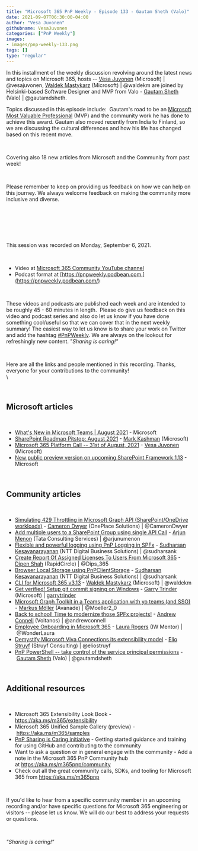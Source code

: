 ```yaml
---
title: "Microsoft 365 PnP Weekly - Episode 133 - Gautam Sheth (Valo)"
date: 2021-09-07T06:30:00-04:00
author: "Vesa Juvonen"
githubname: VesaJuvonen
categories: ["PnP Weekly"]
images:
- images/pnp-weekly-133.png
tags: []
type: "regular"
---
```



In this installment of the weekly discussion revolving around the latest
news and topics on Microsoft 365, hosts -- [Vesa
Juvonen](http://twitter.com/vesajuvonen) (Microsoft) |
@vesajuvonen, [Waldek
Mastykarz](http://twitter.com/waldekm) (Microsoft) | @waldekm are
joined by Helsinki-based Software Designer and MVP from Valo - [Gautam
Sheth](https://twitter.com/gautamdsheth) (Valo) | @gautamdsheth.  


Topics discussed in this episode include:  Gautam's road to be an
[Microsoft Most Valuable Professional](https://mvp.microsoft.com/) (MVP)
and the community work he has done to achieve this award. Gautam also
moved recently from India to Finland, so we are discussing the cultural
differences and how his life has changed based on this recent move.

 

Covering also 18 new articles from Microsoft and the Community from past
week!  

 

Please remember to keep on providing us feedback on how we can help on
this journey. We always welcome feedback on making the community more
inclusive and diverse.

 



 

 

This session was recorded on Monday, September 6, 2021.   

 


-   Video at [Microsoft 365 Community YouTube
    channel](https://aka.ms/m365pnp-videos)
-   Podcast format
    at [https://pnpweekly.podbean.com.](https://pnpweekly.podbean.com/)

 

These videos and podcasts are published each week and are intended to be
roughly 45 - 60 minutes in length.  Please do give us feedback on this
video and podcast series and also do let us know if you have done
something cool/useful so that we can cover that in the next weekly
summary! The easiest way to let us know is to share your work on Twitter
and add the
hashtag [#PnPWeekly](https://twitter.com/search?q=%23pnpweekly). We are
always on the lookout for refreshingly new content. "*Sharing is
caring!"* 

 

Here are all the links and people mentioned in this recording. Thanks,
everyone for your contributions to the community!\
\

 

## Microsoft articles


 

-   [What's New in Microsoft Teams | August
    2021](https://techcommunity.microsoft.com/t5/microsoft-teams-blog/what-s-new-in-microsoft-teams-august-2021/ba-p/2699200) -
    Microsoft
-   [SharePoint Roadmap Pitstop: August
    2021](https://techcommunity.microsoft.com/t5/microsoft-sharepoint-blog/sharepoint-roadmap-pitstop-august-2021/ba-p/2704999) -
    [Mark Kashman](https://twitter.com/mkashman) (Microsoft)
-   [Microsoft 365 Platform Call -- 31st of August,
    2021](https://techcommunity.microsoft.com/t5/microsoft-365-pnp-blog/microsoft-365-platform-call-31st-of-august-2021/ba-p/2703643) -
    [Vesa Juvonen](https://twitter.com/vesajuvonen) (Microsoft)
-   [New public preview version on upcoming SharePoint Framework
    1.13](https://developer.microsoft.com/microsoft-365/blogs/new-public-preview-version-on-upcoming-sharepoint-framework-1-13/) -
    Microsoft

 

## Community articles


 

-   [Simulating 429 Throttling in Microsoft Graph API
    (SharePoint/OneDrive
    workloads)](https://techcommunity.microsoft.com/t5/microsoft-365-pnp-blog/simulating-429-throttling-in-microsoft-graph-api-sharepoint/ba-p/2668937) -
    [Cameron Dwyer](https://twitter.com/CameronDwyer) (OnePlace
    Solutions) | @CameronDwyer
-   [Add multiple users to a SharePoint Group using single API
    Call](https://techcommunity.microsoft.com/t5/microsoft-365-pnp-blog/add-multiple-users-to-a-sharepoint-group-using-single-api-call/ba-p/2645034) -
    [Arjun Menon](https://twitter.com/arjunumenon) (Tata Consulting
    Services) | @arjunumenon
-   [Flexible and powerful logging using PnP Logging in
    SPFx](https://techcommunity.microsoft.com/t5/microsoft-365-pnp-blog/flexible-and-powerful-logging-using-pnp-logging-in-spfx/ba-p/2655701)
    - [Sudharsan Kesavanarayanan](https://twitter.com/sudharsank) (NTT
    Digital Business Solutions) | @sudharsank
-   [Create Report Of Assigned Licenses To Users From Microsoft
    365](https://techcommunity.microsoft.com/t5/microsoft-365-pnp-blog/create-report-of-assigned-licenses-to-users-from-microsoft-365/ba-p/2710211) -
    [Dipen Shah](https://twitter.com/Dips_365) (RapidCircle)
    | @Dips_365
-   [Browser Local Storage using
    PnPClientStorage](https://techcommunity.microsoft.com/t5/microsoft-365-pnp-blog/browser-local-storage-using-pnpclientstorage/ba-p/2696482)
    - [Sudharsan Kesavanarayanan](https://twitter.com/sudharsank) (NTT
    Digital Business Solutions) | @sudharsank
-   [CLI for Microsoft 365
    v3.13](https://techcommunity.microsoft.com/t5/microsoft-365-pnp-blog/cli-for-microsoft-365-v3-13/ba-p/2701414)
    - [Waldek Mastykarz](https://twitter.com/waldekm) (Microsoft)
    | @waldekm
-   [Get verified! Setup git commit signing on
    Windows](https://garrytrinder.github.io/2021/09/get-verified-configure-signed-git-commit-signing-on-windows) -
    [Garry Trinder](https://twitter.com/garrytrinder) (Microsoft)
    | [garrytrinder](https://github.com/garrytrinder)
-   [Microsoft Graph Toolkit in a Teams application with yo teams (and
    SSO)](https://mmsharepoint.wordpress.com/2021/09/01/microsoft-graph-toolkit-in-a-teams-application-with-yo-teams-and-sso/) -
    [Markus Möller](https://twitter.com/Moeller2_0) (Avanade)
    | @Moeller2_0
-   [Back to school! Time to modernize those SPFx
    projects!](https://www.andrewconnell.com/blog/modernize-your-sharepoint-framework-projects/) -
    [Andrew Connell](https://twitter.com/andrewconnell) (Voitanos)
    | @andrewconnell
-   [Employee Onboarding in Microsoft
    365](https://wonderlaura.com/2021/08/31/employee-onboarding-in-microsoft-365/?utm_source=feedburner&utm_medium=feed&utm_campaign=Feed%3A+LauraRogers+%28Laura+Rogers%2C+SharePoint+MVP%29) -
    [Laura Rogers](https://twitter.com/WonderLaura) (IW Mentor)
    | @WonderLaura
-   [Demystify Microsoft Viva Connections its extensibility
    model](https://www.eliostruyf.com/demystify-microsoft-viva-connections-extensibility-model/?utm_source=feedburner&utm_medium=feed&utm_campaign=Feed%3A+estruyf+%28Elio+Struyf%29) -
    [Elio Struyf](https://twitter.com/eliostruyf) (Struyf Consulting)
    | @eliostruyf
-   [PnP PowerShell -- take control of the service principal
    permissions](https://gautamdsheth.wordpress.com/2021/09/06/pnp-powershell-take-control-of-the-service-principal-permissions/)
    - [Gautam Sheth](https://twitter.com/gautamdsheth) (Valo) |
    @gautamdsheth

 

## Additional resources


 

-   Microsoft 365 Extensibility Look Book -
    <https://aka.ms/m365/extensibility> 
-   Microsoft 365 Unified Sample Gallery (preview)
    - <https://aka.ms/m365/samples> 
-   [PnP Sharing is Caring
    initiative](https://aka.ms/sharing-is-caring) - Getting started
    guidance and training for using GitHub and contributing to the
    community
-   Want to ask a question or in general engage with the community - Add
    a note in the Microsoft 365 PnP Community hub
    at <https://aka.ms/m365pnp/community>
-   Check out all the great community calls, SDKs, and tooling for
    Microsoft 365 from <https://aka.ms/m365pnp>

 

If you'd like to hear from a specific community member in an upcoming
recording and/or have specific questions for Microsoft 365 engineering
or visitors -- please let us know. We will do our best to address your
requests or questions.

 

*"Sharing is caring!"*
